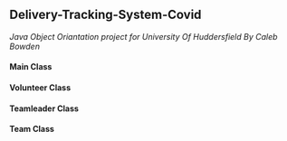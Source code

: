 ## Delivery-Tracking-System-Covid
*Java Object Oriantation project for University Of Huddersfield By Caleb Bowden*
#### Main Class

#### Volunteer Class

#### Teamleader Class

#### Team Class
